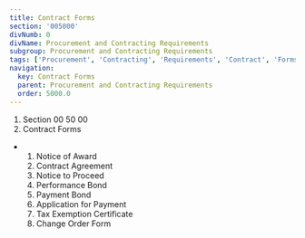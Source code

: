 ```yaml
---
title: Contract Forms
section: '005000'
divNumb: 0
divName: Procurement and Contracting Requirements
subgroup: Procurement and Contracting Requirements
tags: ['Procurement', 'Contracting', 'Requirements', 'Contract', 'Forms']
navigation:
  key: Contract Forms
  parent: Procurement and Contracting Requirements
  order: 5000.0
---
```


   1. Section 00 50 00
   1. Contract Forms

* 
	1. Notice of Award
	2. Contract Agreement
	3. Notice to Proceed
	4. Performance Bond
	5. Payment Bond
	6. Application for Payment
	7. Tax Exemption Certificate
	8. Change Order Form

